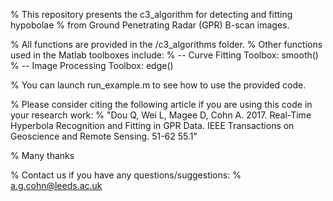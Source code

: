 % This repository presents the c3_algorithm for detecting and fitting hypobolae
% from Ground Penetrating Radar (GPR) B-scan images.

% All functions are provided in the /c3_algorithms folder.
% Other functions used in the Matlab toolboxes include:
% -- Curve Fitting Toolbox: smooth()
% -- Image Processing Toolbox: edge()

% You can launch run_example.m to see how to use the provided code.
 

% Please consider citing the following article if you are using this code in your research work:
%   "Dou Q, Wei L, Magee D, Cohn A. 2017. Real-Time Hyperbola Recognition and Fitting in GPR Data. IEEE Transactions on Geoscience and Remote Sensing. 51-62 55.1"

% Many thanks

% Contact us if you have any questions/suggestions:
% a.g.cohn@leeds.ac.uk




